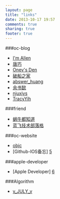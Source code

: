```yaml
---
layout: page
title: "links"
date: 2013-10-17 19:57
comments: true
sharing: true
footer: true
---
```

###oc-blog
* [I'm Allen][1]
* [唐巧][2]
* [Onev's Den][3]
* [破船之家](http://beyondvincent.com)
* [abswer_huang](http://answerhuang.duapp.com)
* [余书懿](http://blog.csdn.net/ysy441088327)
* [njuxjys](http://xiaojiayi.com/blog/categories/ios/)
* [TracyYih](http://esoftmobile.com/archives/)

###friend
* [蜗牛都知道](http://binary.duapp.com)
* [蓝飞技术部落格](http://www.clanfei.com)

###oc-website
* [objc][4]
* [Github-IOS备忘] [5]

###apple-developer
* [Apple Developer] [6]


###Algorithm
* [v_JULY_v](http://blog.csdn.net/v_JULY_v)


[1]: http://www.imallen.com "I'm Allen"
[2]: http://blog.devtang.com "唐巧"
[3]: http://www.onevcat.com "Onevcat"
[4]: http://www.objc.io "objc"
[5]: http://github.ibireme.com/github/list/ios/ "github-ios"
[6]: https://developer.apple.com/account/ios/certificate/certificateCreate.action "appleDeveloper"